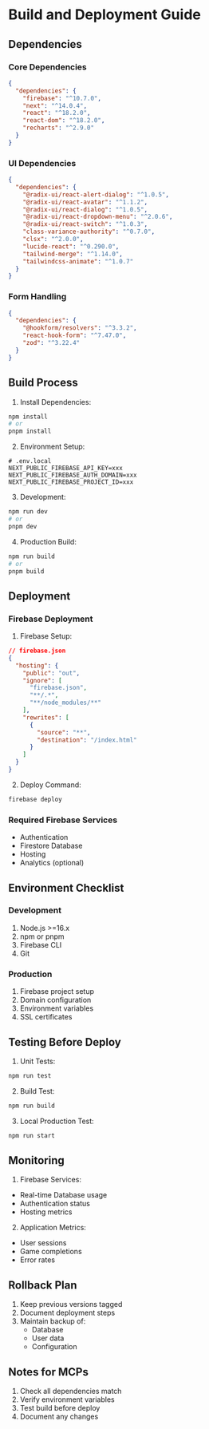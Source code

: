 # Build and Deployment Guide

## Dependencies

### Core Dependencies
```json
{
  "dependencies": {
    "firebase": "^10.7.0",
    "next": "^14.0.4",
    "react": "^18.2.0",
    "react-dom": "^18.2.0",
    "recharts": "^2.9.0"
  }
}
```

### UI Dependencies
```json
{
  "dependencies": {
    "@radix-ui/react-alert-dialog": "^1.0.5",
    "@radix-ui/react-avatar": "^1.1.2",
    "@radix-ui/react-dialog": "^1.0.5",
    "@radix-ui/react-dropdown-menu": "^2.0.6",
    "@radix-ui/react-switch": "^1.0.3",
    "class-variance-authority": "^0.7.0",
    "clsx": "^2.0.0",
    "lucide-react": "^0.290.0",
    "tailwind-merge": "^1.14.0",
    "tailwindcss-animate": "^1.0.7"
  }
}
```

### Form Handling
```json
{
  "dependencies": {
    "@hookform/resolvers": "^3.3.2",
    "react-hook-form": "^7.47.0",
    "zod": "^3.22.4"
  }
}
```

## Build Process

1. Install Dependencies:
```bash
npm install
# or
pnpm install
```

2. Environment Setup:
```env
# .env.local
NEXT_PUBLIC_FIREBASE_API_KEY=xxx
NEXT_PUBLIC_FIREBASE_AUTH_DOMAIN=xxx
NEXT_PUBLIC_FIREBASE_PROJECT_ID=xxx
```

3. Development:
```bash
npm run dev
# or
pnpm dev
```

4. Production Build:
```bash
npm run build
# or
pnpm build
```

## Deployment

### Firebase Deployment

1. Firebase Setup:
```json
// firebase.json
{
  "hosting": {
    "public": "out",
    "ignore": [
      "firebase.json",
      "**/.*",
      "**/node_modules/**"
    ],
    "rewrites": [
      {
        "source": "**",
        "destination": "/index.html"
      }
    ]
  }
}
```

2. Deploy Command:
```bash
firebase deploy
```

### Required Firebase Services
- Authentication
- Firestore Database
- Hosting
- Analytics (optional)

## Environment Checklist

### Development
1. Node.js >=16.x
2. npm or pnpm
3. Firebase CLI
4. Git

### Production
1. Firebase project setup
2. Domain configuration
3. Environment variables
4. SSL certificates

## Testing Before Deploy

1. Unit Tests:
```bash
npm run test
```

2. Build Test:
```bash
npm run build
```

3. Local Production Test:
```bash
npm run start
```

## Monitoring

1. Firebase Services:
- Real-time Database usage
- Authentication status
- Hosting metrics

2. Application Metrics:
- User sessions
- Game completions
- Error rates

## Rollback Plan

1. Keep previous versions tagged
2. Document deployment steps
3. Maintain backup of:
   - Database
   - User data
   - Configuration

## Notes for MCPs
1. Check all dependencies match
2. Verify environment variables
3. Test build before deploy
4. Document any changes